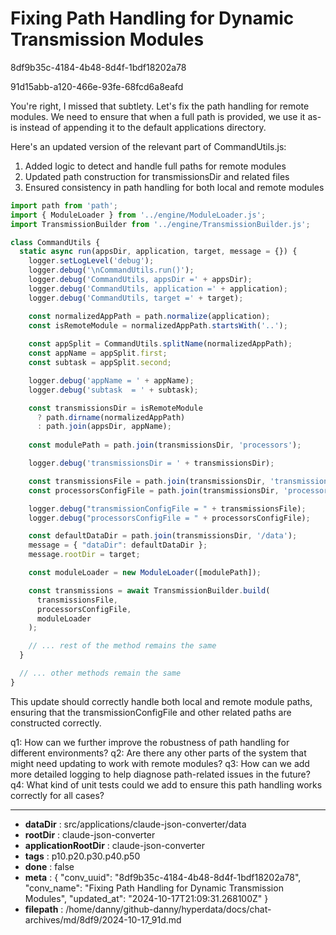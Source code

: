 # Fixing Path Handling for Dynamic Transmission Modules

8df9b35c-4184-4b48-8d4f-1bdf18202a78

91d15abb-a120-466e-93fe-68fcd6a8eafd

 You're right, I missed that subtlety. Let's fix the path handling for remote modules. We need to ensure that when a full path is provided, we use it as-is instead of appending it to the default applications directory.

Here's an updated version of the relevant part of CommandUtils.js:

1. Added logic to detect and handle full paths for remote modules
2. Updated path construction for transmissionsDir and related files
3. Ensured consistency in path handling for both local and remote modules

```javascript
import path from 'path';
import { ModuleLoader } from '../engine/ModuleLoader.js';
import TransmissionBuilder from '../engine/TransmissionBuilder.js';

class CommandUtils {
  static async run(appsDir, application, target, message = {}) {
    logger.setLogLevel('debug');
    logger.debug('\nCommandUtils.run()');
    logger.debug('CommandUtils, appsDir =' + appsDir);
    logger.debug('CommandUtils, application =' + application);
    logger.debug('CommandUtils, target =' + target);

    const normalizedAppPath = path.normalize(application);
    const isRemoteModule = normalizedAppPath.startsWith('..');
    
    const appSplit = CommandUtils.splitName(normalizedAppPath);
    const appName = appSplit.first;
    const subtask = appSplit.second;

    logger.debug('appName = ' + appName);
    logger.debug('subtask  = ' + subtask);

    const transmissionsDir = isRemoteModule 
      ? path.dirname(normalizedAppPath)
      : path.join(appsDir, appName);
    
    const modulePath = path.join(transmissionsDir, 'processors');

    logger.debug('transmissionsDir = ' + transmissionsDir);

    const transmissionsFile = path.join(transmissionsDir, 'transmissions.ttl');
    const processorsConfigFile = path.join(transmissionsDir, 'processors-config.ttl');

    logger.debug("transmissionConfigFile = " + transmissionsFile);
    logger.debug("processorsConfigFile = " + processorsConfigFile);

    const defaultDataDir = path.join(transmissionsDir, '/data');
    message = { "dataDir": defaultDataDir };
    message.rootDir = target;

    const moduleLoader = new ModuleLoader([modulePath]);

    const transmissions = await TransmissionBuilder.build(
      transmissionsFile,
      processorsConfigFile,
      moduleLoader
    );

    // ... rest of the method remains the same
  }

  // ... other methods remain the same
}
```

This update should correctly handle both local and remote module paths, ensuring that the transmissionConfigFile and other related paths are constructed correctly.

q1: How can we further improve the robustness of path handling for different environments?
q2: Are there any other parts of the system that might need updating to work with remote modules?
q3: How can we add more detailed logging to help diagnose path-related issues in the future?
q4: What kind of unit tests could we add to ensure this path handling works correctly for all cases?

---

* **dataDir** : src/applications/claude-json-converter/data
* **rootDir** : claude-json-converter
* **applicationRootDir** : claude-json-converter
* **tags** : p10.p20.p30.p40.p50
* **done** : false
* **meta** : {
  "conv_uuid": "8df9b35c-4184-4b48-8d4f-1bdf18202a78",
  "conv_name": "Fixing Path Handling for Dynamic Transmission Modules",
  "updated_at": "2024-10-17T21:09:31.268100Z"
}
* **filepath** : /home/danny/github-danny/hyperdata/docs/chat-archives/md/8df9/2024-10-17_91d.md